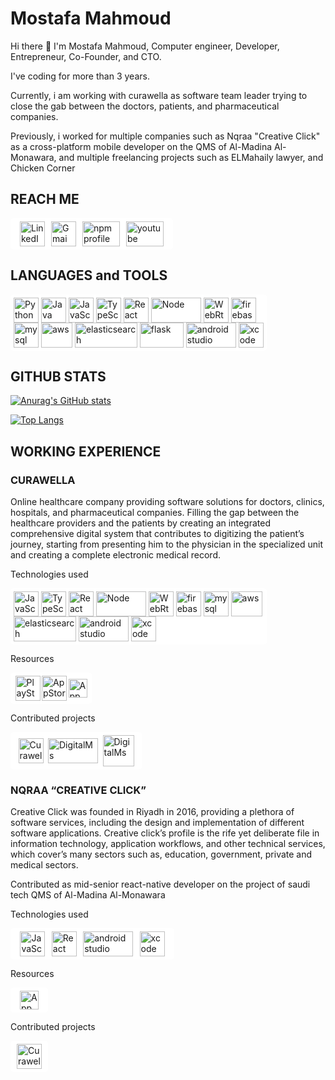 <!-- markdownlint-disable MD033 -->

# Mostafa Mahmoud

Hi there 👋 I'm Mostafa Mahmoud, Computer engineer, Developer, Entrepreneur, Co-Founder, and CTO.

I've coding for more than 3 years.

Currently, i am working with curawella as software team leader trying to close the gab between the doctors, patients, and pharmaceutical companies.

Previously, i worked for multiple companies such as Nqraa "Creative Click" as a cross-platform mobile developer on the QMS of Al-Madina Al-Monawara, and multiple freelancing projects such as ELMahaily lawyer, and Chicken Corner

<!--
**mmzaghlool/mmzaghlool** is a ✨ _special_ ✨ repository because its `README.md` (this file) appears on your GitHub profile.

Here are some ideas to get you started:

- 🔭 I’m currently working on ...
- 🌱 I’m currently learning ...
- 👯 I’m looking to collaborate on ...
- 🤔 I’m looking for help with ...
- 💬 Ask me about ...
- 📫 How to reach me: ...
- 😄 Pronouns: ...
- ⚡ Fun fact: ...
-->

## REACH ME

<p align="left" style="background-color:white; display: flex; justify-content: space-evenly; align-items: center; width: 250px; max-width: 90%; flex-wrap: wrap; padding: 5px; border-radius: 5px">
<a href="https://www.linkedin.com/in/mmzaghlool/"><img align="center" src="https://icon-library.com/images/linkedin-icon-png-transparent-background/linkedin-icon-png-transparent-background-15.jpg" alt="LinkedIn profile" height="40" width="40" /></a>
<a href="mailto:mmzaghlool52@gmail.com"><img align="center" src="https://cdn.iconscout.com/icon/free/png-256/gmail-2981844-2476484.png" alt="Gmai account" height="40" width="40" /></a>
<a href="https://www.npmjs.com/~mmzaghlool"><img align="center" src="https://www.tomsquest.com/img/posts/2018-10-02-better-npm-ing/npm_logo.png" alt="npm profile" height="40" width="60" /></a>
<a href="https://www.youtube.com/channel/UCb93KBjFv6rPdB-cggADtig"><img align="center" src="https://ricardoreadingmouse.com.au/wp-content/uploads/2018/04/youtube.png" alt="youtube channel" height="40" width="60" /></a>
</p>

## LANGUAGES and TOOLS

<p align="left" style="background-color:white; justify-content: space-evenly; align-items: center; width: 400px; max-width: 90%; flex-wrap: wrap; padding: 5px; border-radius: 5px">

<!-- Python -->
<img align="center" src="https://upload.wikimedia.org/wikipedia/commons/thumb/c/c3/Python-logo-notext.svg/2048px-Python-logo-notext.svg.png" alt="Python" height="40" width="40" />

<!-- Java -->
<img align="center" src="https://logoeps.com/wp-content/uploads/2011/06/java-logo-vector.png" alt="Java" height="40" width="40" />

<!-- JavaScript -->
<img align="center" src="https://upload.wikimedia.org/wikipedia/commons/thumb/9/99/Unofficial_JavaScript_logo_2.svg/480px-Unofficial_JavaScript_logo_2.svg.png" alt="JavaScript" height="40" width="40" />

<!-- TypeScript -->
<img align="center" src="https://upload.wikimedia.org/wikipedia/commons/4/4c/Typescript_logo_2020.svg" alt="TypeScript" height="40" width="40" />

<!-- React -->
<img align="center" src="https://raw.githubusercontent.com/rexxars/react-hexagon/master/logo/react-hexagon.png" alt="React" height="40" width="40" />

<!-- Node js -->
<img align="center" src="https://brandslogos.com/wp-content/uploads/thumbs/nodejs-logo-vector.svg" alt="Node" height="40" width="80" />

<!-- WebRtc -->
<img align="center" src="https://sdtimes.com/wp-content/uploads/2017/11/webrtc.png" alt="WebRtc" height="40" width="40" />

<!-- Firebase -->
<img align="center" src="https://cdn.shortpixel.ai/client/q_glossy,ret_img,w_502,h_518/https://keytotech.com/wp-content/uploads/2019/05/firebase.png" alt="firebase" height="40" width="40" />

<!-- MySql -->
<img align="center" src="https://www.elearningworld.org/wp-content/uploads/2019/04/MySQL.svg.png" alt="mysql" height="40" width="40" />

<!-- AWS -->
<img align="center" src="https://cloudhedge.io/wp-content/uploads/2017/11/aws.png" alt="aws" height="40" width="50" />

<!-- Elastic Search -->
<img align="center" src="https://upload.wikimedia.org/wikipedia/commons/thumb/f/f4/Elasticsearch_logo.svg/800px-Elasticsearch_logo.svg.png" alt="elasticsearch" height="40" width="100" />

<!-- Flask -->
<img align="center" src="https://upload.wikimedia.org/wikipedia/commons/thumb/3/3c/Flask_logo.svg/2560px-Flask_logo.svg.png" alt="flask" height="40" width="70" />

<!-- Android studio -->
<img align="center" src="https://www.pngkit.com/png/full/259-2592742_clip-art-free-mobile-app-development-transprent-png.png" alt="android studio" height="40" width="80" />

<!-- XCode -->
<img align="center" src="https://developer.apple.com/design/human-interface-guidelines/macos/images/app-icon-realistic-materials_2x.png" alt="xcode" height="40" width="40" />

</p>

## GITHUB STATS

[![Anurag's GitHub stats](https://github-readme-stats.vercel.app/api?username=mmzaghlool&count_private=true&hide=contribs&show_icons=true)](https://github.com/mmzaghlool)

[![Top Langs](https://github-readme-stats.vercel.app/api/top-langs/?username=mmzaghlool&hide=ruby,objective-c,starlark&exclude_repo=Atm-&layout=compact)](https://github.com/mmzaghlool)

## WORKING EXPERIENCE

### CURAWELLA

Online healthcare company providing software solutions for doctors, clinics, hospitals, and pharmaceutical companies. Filling the gap between the healthcare providers and the patients by creating an integrated comprehensive digital system that contributes to digitizing the patient’s journey, starting from presenting him to the physician in the specialized unit and creating a complete electronic medical record.

Technologies used

<p style="background-color:white; justify-content: space-evenly; align-items: center; width: 400px; max-width: 90%; flex-wrap: wrap; padding: 5px; border-radius: 5px">
<!-- JavaScript -->
<img align="center" src="https://upload.wikimedia.org/wikipedia/commons/thumb/9/99/Unofficial_JavaScript_logo_2.svg/480px-Unofficial_JavaScript_logo_2.svg.png" alt="JavaScript" height="40" width="40" />

<!-- TypeScript -->
<img align="center" src="https://upload.wikimedia.org/wikipedia/commons/4/4c/Typescript_logo_2020.svg" alt="TypeScript" height="40" width="40" />

<!-- React -->
<img align="center" src="https://raw.githubusercontent.com/rexxars/react-hexagon/master/logo/react-hexagon.png" alt="React" height="40" width="40" />

<!-- Node js -->
<img align="center" src="https://brandslogos.com/wp-content/uploads/thumbs/nodejs-logo-vector.svg" alt="Node" height="40" width="80" />

<!-- WebRtc -->
<img align="center" src="https://sdtimes.com/wp-content/uploads/2017/11/webrtc.png" alt="WebRtc" height="40" width="40" />

<!-- Firebase -->
<img align="center" src="https://cdn.shortpixel.ai/client/q_glossy,ret_img,w_502,h_518/https://keytotech.com/wp-content/uploads/2019/05/firebase.png" alt="firebase" height="40" width="40" />

<!-- MySql -->
<img align="center" src="https://www.elearningworld.org/wp-content/uploads/2019/04/MySQL.svg.png" alt="mysql" height="40" width="40" />

<!-- AWS -->
<img align="center" src="https://cloudhedge.io/wp-content/uploads/2017/11/aws.png" alt="aws" height="40" width="50" />

<!-- Elastic Search -->
<img align="center" src="https://upload.wikimedia.org/wikipedia/commons/thumb/f/f4/Elasticsearch_logo.svg/800px-Elasticsearch_logo.svg.png" alt="elasticsearch" height="40" width="100" />

<!-- Android studio -->
<img align="center" src="https://www.pngkit.com/png/full/259-2592742_clip-art-free-mobile-app-development-transprent-png.png" alt="android studio" height="40" width="80" />

<!-- XCode -->
<img align="center" src="https://developer.apple.com/design/human-interface-guidelines/macos/images/app-icon-realistic-materials_2x.png" alt="xcode" height="40" width="40" />
</p>

Resources

<p align="left" style="background-color:white; display: flex; justify-content: space-evenly; align-items: center; width: 120px; max-width: 90%; flex-wrap: wrap; padding: 5px; border-radius: 5px">
    <a href="https://play.google.com/store/apps/developer?id=Curawella"><img align="center" src="https://i.pinimg.com/originals/71/42/62/714262829697e9749a4aa86b3c1f5538.png" alt="PlayStore" height="40" width="40" /></a>
    <a href="https://apps.apple.com/eg/developer/curawella/id1437764001"><img align="center" src="https://i.pinimg.com/originals/02/b5/1d/02b51dc1b1a6daaabc891ae2da4afcd1.png" alt="AppStore" height="40" width="40" /></a>
    <a href="https://curawella.com"><img align="center" src="https://www.pngkey.com/png/full/365-3652347_business-internet-communist-symbolism.png" alt="AppStore" height="30" width="30" /></a>
</p>

Contributed projects

<p align="left" style="background-color:white; display: flex; justify-content: space-evenly; align-items: center; width: 200px; max-width: 90%; flex-wrap: wrap; padding: 5px; border-radius: 5px">
    <a href="https://curawella.com">
        <img align="center" src="https://curawella.com/logo.png" alt="Curawella" height="40" width="40" />
    </a>
    <a href="https://vcliniq.app">
        <img align="center" src="https://vcliniq.app/static/media/VCWide.1cdc15af.png" alt="DigitalMs" height="40" width="80" />
    </a>
    <a href="https://digitalms-eg.com">
        <img align="center" src="https://digitalms-eg.com/static/media/msLogo.5d54a005.png" alt="DigitalMs" height="50" width="50" />
    </a>
</p>

### NQRAA “CREATIVE CLICK”

Creative Click was founded in Riyadh in 2016, providing a plethora of software services, including the design and implementation of different software applications. Creative click’s profile is the rife yet deliberate file in information technology, application workflows, and other technical services, which cover’s many sectors such as, education, government, private and medical sectors.

Contributed as mid-senior react-native developer on the project of saudi tech QMS of Al-Madina Al-Monawara

Technologies used

<p align="left" style="background-color:white; display: flex; justify-content: space-evenly; align-items: center; width: 50%; padding: 5px; border-radius: 5px">
<!-- JavaScript -->
<img align="center" src="https://upload.wikimedia.org/wikipedia/commons/thumb/9/99/Unofficial_JavaScript_logo_2.svg/480px-Unofficial_JavaScript_logo_2.svg.png" alt="JavaScript" height="40" width="40" />

<!-- React -->
<img align="center" src="https://raw.githubusercontent.com/rexxars/react-hexagon/master/logo/react-hexagon.png" alt="React" height="40" width="40" />

<!-- Android studio -->
<img align="center" src="https://www.pngkit.com/png/full/259-2592742_clip-art-free-mobile-app-development-transprent-png.png" alt="android studio" height="40" width="80" />

<!-- XCode -->
<img align="center" src="https://developer.apple.com/design/human-interface-guidelines/macos/images/app-icon-realistic-materials_2x.png" alt="xcode" height="40" width="40" />

</p>

Resources

<p align="left" style="background-color:white; display: flex; justify-content: space-evenly; align-items: center; width: 50px; max-width: 90%; flex-wrap: wrap; padding: 5px; border-radius: 5px">
    <a href="https://nqraa.com/en/home-page/"><img align="center" src="https://www.pngkey.com/png/full/365-3652347_business-internet-communist-symbolism.png" alt="AppStore" height="30" width="30" /></a>
</p>

Contributed projects

<p align="left" style="background-color:white; display: flex; justify-content: space-evenly; align-items: center; width: 50px; max-width: 90%; flex-wrap: wrap; padding: 5px; border-radius: 5px">
    <a href="https://nqraa.com/en/home-page/">
        <img align="center" src="https://nqraa.com/wp-content/uploads/2020/12/44-3.jpg" alt="Curawella" height="40" width="40" />
    </a>
</p>
